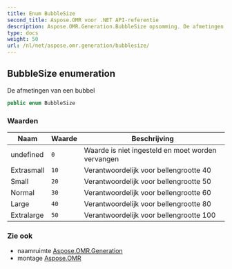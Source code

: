 ```yaml
---
title: Enum BubbleSize
second_title: Aspose.OMR voor .NET API-referentie
description: Aspose.OMR.Generation.BubbleSize opsomming. De afmetingen van een bubbel
type: docs
weight: 50
url: /nl/net/aspose.omr.generation/bubblesize/
---
```

## BubbleSize enumeration

De afmetingen van een bubbel

```csharp
public enum BubbleSize
```

### Waarden

| Naam | Waarde | Beschrijving |
| --- | --- | --- |
| undefined | `0` | Waarde is niet ingesteld en moet worden vervangen |
| Extrasmall | `10` | Verantwoordelijk voor bellengrootte 40 |
| Small | `20` | Verantwoordelijk voor bellengrootte 50 |
| Normal | `30` | Verantwoordelijk voor bellengrootte 60 |
| Large | `40` | Verantwoordelijk voor bellengrootte 80 |
| Extralarge | `50` | Verantwoordelijk voor bellengrootte 100 |

### Zie ook

* naamruimte [Aspose.OMR.Generation](../../aspose.omr.generation/)
* montage [Aspose.OMR](../../)


